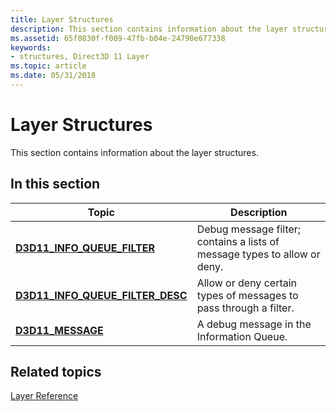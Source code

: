 ```yaml
---
title: Layer Structures
description: This section contains information about the layer structures.
ms.assetid: 65f0830f-f009-47fb-b04e-24790e677338
keywords:
- structures, Direct3D 11 Layer
ms.topic: article
ms.date: 05/31/2018
---
```


# Layer Structures

This section contains information about the layer structures.

## 

## In this section



| Topic                                                                               | Description                                                                          |
|-------------------------------------------------------------------------------------|--------------------------------------------------------------------------------------|
| [**D3D11\_INFO\_QUEUE\_FILTER**](/windows/desktop/api/D3D11SDKLayers/ns-d3d11sdklayers-d3d11_info_queue_filter)<br/>            | Debug message filter; contains a lists of message types to allow or deny.<br/> |
| [**D3D11\_INFO\_QUEUE\_FILTER\_DESC**](/windows/desktop/api/D3D11SDKLayers/ns-d3d11sdklayers-d3d11_info_queue_filter_desc)<br/> | Allow or deny certain types of messages to pass through a filter.<br/>         |
| [**D3D11\_MESSAGE**](/windows/desktop/api/D3D11SDKLayers/ns-d3d11sdklayers-d3d11_message)<br/>                                  | A debug message in the Information Queue.<br/>                                 |



 

## Related topics

<dl> <dt>

[Layer Reference](d3d11-graphics-reference-d3d11-layer.md)
</dt> </dl>

 

 





